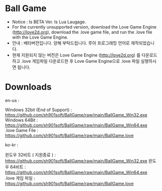 # Ball Game
* Notice : Is BETA Ver. Is Lua Laugage.
* For the currently unsupported version, download the Love Game Engine (http://love2d.org), download the .love game file, and run the .love file with the Love Game Engine.
* 안내 : 베타버전입니다. 양해 부탁드립니다. 루아 프로그래밍 언어로 제작되었습니다.
* 현재 지원되지 않는 버전은 Love Game Engine (http://love2d.org) 를 다운로드하고 .love 게임파일 다운로드한 후 Love Game Engine으로 .love 파일 실행하시면 됩니다.

# Downloads

en-us :

Windows 32bit (End of Support) : https://github.com/sh901soft/BallGame/raw/main/BallGame_Win32.exe
Windows 64Bit : https://github.com/sh901soft/BallGame/raw/main/BallGame_Win64.exe
.love Game File : https://github.com/sh901soft/BallGame/raw/main/BallGame.love

ko-kr :

윈도우 32비트 ( 지원종료 ) : https://github.com/sh901soft/BallGame/raw/main/BallGame_Win32.exe
윈도우 64비트 : https://github.com/sh901soft/BallGame/raw/main/BallGame_Win64.exe
.love 게임 파일 : https://github.com/sh901soft/BallGame/raw/main/BallGame.love
